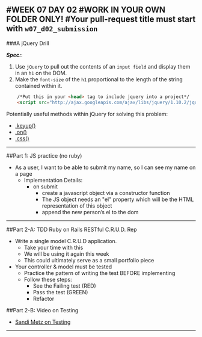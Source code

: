 #WEEK 07 DAY 02
#WORK IN YOUR OWN FOLDER ONLY!
#Your pull-request title must start with `w07_d02_submission`
---
###A jQuery Drill

***Spec:***:

1.  Use `jQuery` to pull out the contents of an `input field` and display them in an `h1` on the DOM.
2.  Make the `font-size` of the `h1` proportional to the length of the string contained within it.

```html
	/*Put this in your <head> tag to include jquery into a project*/
	<script src="http://ajax.googleapis.com/ajax/libs/jquery/1.10.2/jquery.min.js"></script>
```

Potentially useful methods within jQuery for solving this problem:
- [.keyup()](http://api.jquery.com/keyup/)
- [.on()](http://api.jquery.com/on/)
- [.css()](http://api.jquery.com/on/)

---


##Part 1: JS practice (no ruby)
- As a user, I want to be able to submit my name, so I can see my name on a page
	- Implementation Details:
		- on submit 
			- create a javascript object via a constructor function
			- The JS object needs an "el" property which will be the HTML representation of this object
			- append the new person’s el to the dom

---

##Part 2-A: TDD Ruby on Rails RESTful C.R.U.D. Rep
- Write a single model C.R.U.D application.
	- Take your time with this
	- We will be using it again this week
	- This could ultimately serve as a small portfolio piece
- Your controller & model must be tested
	- Practice the pattern of writing the test BEFORE implementing
	- Follow these steps:
		- See the Failing test (RED)
		- Pass the test (GREEN)
		- Refactor
	
##Part 2-B: Video on Testing
- [Sandi Metz on Testing](http://youtu.be/URSWYvyc42M)
	

---

